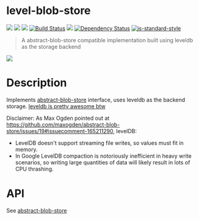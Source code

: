 level-blob-store
================

[![](https://img.shields.io/badge/made%20by-Protocol%20Labs-blue.svg?style=flat-square)](http://ipn.io) [![](https://img.shields.io/badge/project-IPFS-blue.svg?style=flat-square)](http://ipfs.io/) [![](https://img.shields.io/badge/freenode-%23ipfs-blue.svg?style=flat-square)](http://webchat.freenode.net/?channels=%23ipfs) [![Build Status](https://travis-ci.org/diasdavid/level-blob-store.svg)](https://travis-ci.org/diasdavid/level-blob-store) 
![](https://img.shields.io/badge/coverage-%3F-yellow.svg?style=flat-square) [![Dependency Status](https://david-dm.org/diasdavid/level-blob-store.svg?style=flat-square)](https://david-dm.org/diasdavid/level-blob-store) [![js-standard-style](https://img.shields.io/badge/code%20style-standard-brightgreen.svg?style=flat-square)](https://github.com/feross/standard)

> A abstract-blob-store compatible implementation built using leveldb as the storage backend

![](https://github.com/maxogden/abstract-blob-store/raw/master/badge.png)

# Description

Implements [abstract-blob-store](https://github.com/maxogden/abstract-blob-store) interface, uses leveldb as the backend storage.
[leveldb is pretty awesome btw](https://www.youtube.com/watch?v=-vD33vPKcAM)

Disclaimer: As Max Ogden pointed out at https://github.com/maxogden/abstract-blob-store/issues/19#issuecomment-165211290, levelDB:

- LevelDB doesn't support streaming file writes, so values must fit in memory.
- In Google LevelDB compaction is notoriously inefficient in heavy write scenarios, so writing large quantities of data will likely result in lots of CPU thrashing.

# API

See [abstract-blob-store](https://github.com/maxogden/abstract-blob-store)
